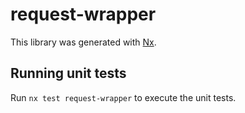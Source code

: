 # request-wrapper

This library was generated with [Nx](https://nx.dev).

## Running unit tests

Run `nx test request-wrapper` to execute the unit tests.
